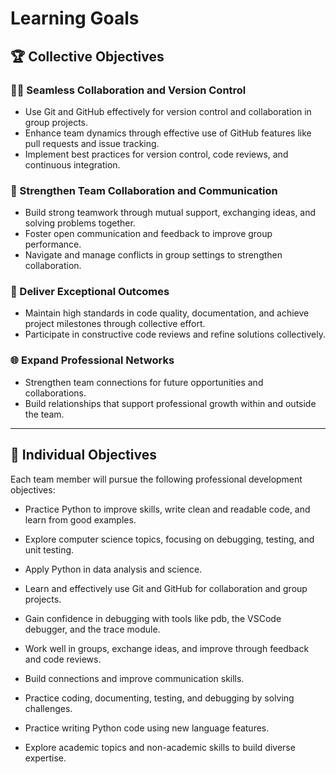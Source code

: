 # Learning Goals

## 🏆 Collective Objectives  

### 🧑‍💻 Seamless Collaboration and Version Control

- Use Git and GitHub effectively for version control and collaboration
  in group projects.
- Enhance team dynamics through effective use of GitHub features like
  pull requests and issue tracking.
- Implement best practices for version control, code reviews, and
  continuous integration.

### 🤝 Strengthen Team Collaboration and Communication  

- Build strong teamwork through mutual support, exchanging ideas,
  and solving problems together.
- Foster open communication and feedback to improve group performance.  
- Navigate and manage conflicts in group settings to strengthen
  collaboration.  

### 🎯 Deliver Exceptional Outcomes  

- Maintain high standards in code quality, documentation, and achieve
  project milestones through collective effort.
- Participate in constructive code reviews and refine solutions
  collectively.  

### 🌐 Expand Professional Networks  

- Strengthen team connections for future opportunities and collaborations.  
- Build relationships that support professional growth within and
  outside the team.

***

## 🚀 Individual Objectives  

Each team member will pursue the following professional development objectives:

- Practice Python to improve skills, write clean and readable code, and
  learn from good examples.
- Explore computer science topics, focusing on debugging, testing, and
  unit testing.
- Apply Python in data analysis and science.  

- Learn and effectively use Git and GitHub for collaboration and group
  projects.
- Gain confidence in debugging with tools like pdb, the VSCode debugger,
  and the trace module.

- Work well in groups, exchange ideas, and improve through feedback
  and code reviews.
- Build connections and improve communication skills.  

- Practice coding, documenting, testing, and debugging by solving
  challenges.  

- Practice writing Python code using new language features.  
- Explore academic topics and non-academic skills to build
diverse expertise.
